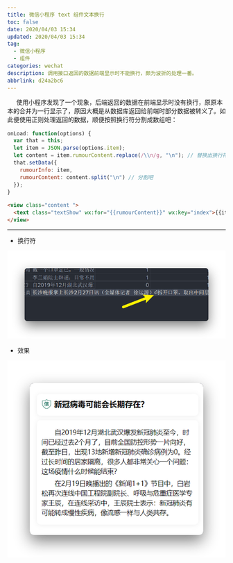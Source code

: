 ```yaml
---
title: 微信小程序 text 组件文本换行
toc: false
date: 2020/04/03 15:34
updated: 2020/04/03 15:34
tag:
  - 微信小程序
  - 组件
categories: wechat
description: 调用接口返回的数据前端显示时不能换行，颇为波折的处理一番。
abbrlink: d24a2bc6
---
```



&ensp;&emsp;使用小程序发现了一个现象，后端返回的数据在前端显示时没有换行，原原本本的合并为一行显示了，原因大概是从数据库返回给前端时部分数据被转义了。如此便使用正则处理返回的数据，顺便按照换行符分割成数组吧：

```js
onLoad: function(options) {
  var that = this;
  let item = JSON.parse(options.item);
  let content = item.rumourContent.replace(/\\n/g, "\n"); // 替换出换行符
  that.setData({
    rumourInfo: item,
    rumourContent: content.split("\n") // 分割吧
  });
}
```

```html
<view class="content ">
  <text class="textShow" wx:for="{{rumourContent}}" wx:key="index">{{item}}</text>
</view>
```

------

- 换行符

![换行符](../../static/小程序text组件内容换行.assets/image-20200403153035661.png)

- 效果

![效果](../../static/小程序text组件内容换行.assets/image-20200403152910344.png)